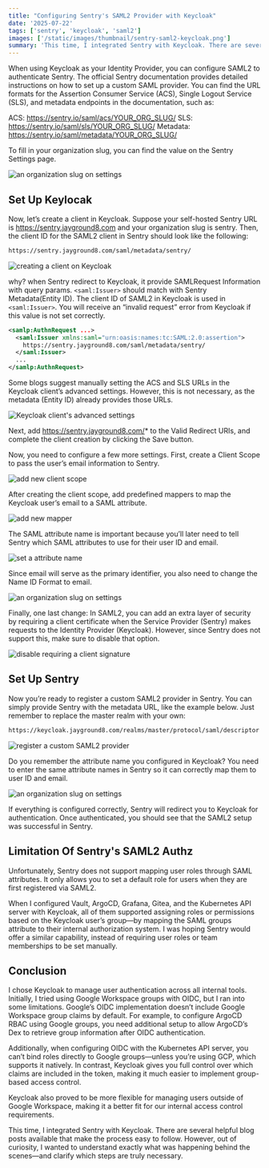 ```yaml
---
title: "Configuring Sentry's SAML2 Provider with Keycloak"
date: '2025-07-22'
tags: ['sentry', 'keycloak', 'saml2']
images: ['/static/images/thumbnail/sentry-saml2-keycloak.png']
summary: 'This time, I integrated Sentry with Keycloak. There are several helpful blog posts available that make the process easy to follow. However, out of curiosity, I wanted to understand exactly what was happening behind the scenes—and clarify which steps are truly necessary.'
---
```


When using Keycloak as your Identity Provider, you can configure SAML2 to authenticate Sentry. The official Sentry documentation provides detailed instructions on how to set up a custom SAML provider. You can find the URL formats for the Assertion Consumer Service (ACS), Single Logout Service (SLS), and metadata endpoints in the documentation, such as:

ACS: https://sentry.io/saml/acs/YOUR_ORG_SLUG/
SLS: https://sentry.io/saml/sls/YOUR_ORG_SLUG/
Metadata: https://sentry.io/saml/metadata/YOUR_ORG_SLUG/

To fill in your organization slug, you can find the value on the Sentry Settings page.

<img src="/static/images/sentry-saml2-org-slug.png" alt="an organization slug on settings" />

## Set Up Keylocak

Now, let’s create a client in Keycloak. Suppose your self-hosted Sentry URL is https://sentry.jayground8.com and your organization slug is sentry. Then, the client ID for the SAML2 client in Sentry should look like the following:

```bash
https://sentry.jayground8.com/saml/metadata/sentry/
```

<img src="/static/images/sentry-saml2-keycloak-client.png" alt="creating a client on Keycloak" />

why? when Sentry redirect to Keycloak, it provide SAMLRequest Information with query params. `<saml:Issuer>` should match with Sentry Metadata(Entity ID). The client ID of SAML2 in Keycloak is used in `<saml:Issuer>`. You will receive an “invalid request” error from Keycloak if this value is not set correctly.

```xml
<samlp:AuthnRequest ...>
  <saml:Issuer xmlns:saml="urn:oasis:names:tc:SAML:2.0:assertion">
    https://sentry.jayground8.com/saml/metadata/sentry/
  </saml:Issuer>
  ...
</samlp:AuthnRequest>
```

Some blogs suggest manually setting the ACS and SLS URLs in the Keycloak client’s advanced settings. However, this is not necessary, as the metadata (Entity ID) already provides those URLs.

<img src="/static/images/sentry-saml2-advanced-settings" alt="Keycloak client's advanced settings" />

Next, add https://sentry.jayground8.com/* to the Valid Redirect URIs, and complete the client creation by clicking the Save button.

Now, you need to configure a few more settings. First, create a Client Scope to pass the user’s email information to Sentry.

<img src="/static/images/sentry-saml2-keycloak-client-scope.png" alt="add new client scope" />

After creating the client scope, add predefined mappers to map the Keycloak user’s email to a SAML attribute.

<img src="/static/images/sentry-saml2-mapper.png" alt="add new mapper" />

The SAML attribute name is important because you’ll later need to tell Sentry which SAML attributes to use for their user ID and email.

<img src="/static/images/sentry-saml2-mapper-detail.png" alt="set a attribute name" />

Since email will serve as the primary identifier, you also need to change the Name ID Format to email.

<img src="/static/images/sentry-saml2-name-id.png" alt="an organization slug on settings" />

Finally, one last change: In SAML2, you can add an extra layer of security by requiring a client certificate when the Service Provider (Sentry) makes requests to the Identity Provider (Keycloak). However, since Sentry does not support this, make sure to disable that option.

<img src="/static/images/sentry-saml2-client-sig.png" alt="disable requiring a client signature" />

## Set Up Sentry

Now you’re ready to register a custom SAML2 provider in Sentry. You can simply provide Sentry with the metadata URL, like the example below. Just remember to replace the master realm with your own:

```bash
https://keycloak.jayground8.com/realms/master/protocol/saml/descriptor
```

<img src="/static/images/sentry-saml2-register-idp.png" alt="register a custom SAML2 provider" />

Do you remember the attribute name you configured in Keycloak? You need to enter the same attribute names in Sentry so it can correctly map them to user ID and email.

<img src="/static/images/sentry-saml2-set-attributes.png" alt="an organization slug on settings" />

If everything is configured correctly, Sentry will redirect you to Keycloak for authentication. Once authenticated, you should see that the SAML2 setup was successful in Sentry.

## Limitation Of Sentry's SAML2 Authz

Unfortunately, Sentry does not support mapping user roles through SAML attributes. It only allows you to set a default role for users when they are first registered via SAML2.

When I configured Vault, ArgoCD, Grafana, Gitea, and the Kubernetes API server with Keycloak, all of them supported assigning roles or permissions based on the Keycloak user’s group—by mapping the SAML groups attribute to their internal authorization system. I was hoping Sentry would offer a similar capability, instead of requiring user roles or team memberships to be set manually.

## Conclusion

I chose Keycloak to manage user authentication across all internal tools. Initially, I tried using Google Workspace groups with OIDC, but I ran into some limitations. Google’s OIDC implementation doesn’t include Google Workspace group claims by default. For example, to configure ArgoCD RBAC using Google groups, you need additional setup to allow ArgoCD’s Dex to retrieve group information after OIDC authentication.

Additionally, when configuring OIDC with the Kubernetes API server, you can’t bind roles directly to Google groups—unless you’re using GCP, which supports it natively. In contrast, Keycloak gives you full control over which claims are included in the token, making it much easier to implement group-based access control.

Keycloak also proved to be more flexible for managing users outside of Google Workspace, making it a better fit for our internal access control requirements.

This time, I integrated Sentry with Keycloak. There are several helpful blog posts available that make the process easy to follow. However, out of curiosity, I wanted to understand exactly what was happening behind the scenes—and clarify which steps are truly necessary.
